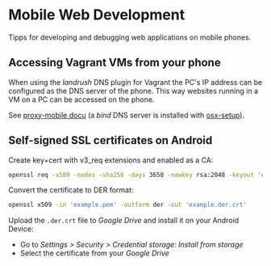 Mobile Web Development
======================
Tipps for developing and debugging web applications on mobile phones.

Accessing Vagrant VMs from your phone
-------------------------------------
When using the *landrush* DNS plugin for Vagrant the PC's IP address can be configured as the DNS server of the phone.
This way websites running in a VM on a PC can be accessed on the phone.

See [proxy-mobile docu](https://github.com/phinze/landrush/tree/master/doc/proxy-mobile) (a *bind* DNS server is installed with [osx-setup](https://github.com/cargomedia/osx-setup/blob/master/deploy/resource/osx/files/_default/usr/local/etc/named.conf)).

Self-signed SSL certificates on Android
---------------------------------------

Create key+cert with v3_req extensions and enabled as a CA:
```sh
openssl req -x509 -nodes -sha256 -days 3650 -newkey rsa:2048 -keyout 'example.key' -out 'example.pem' -subj '/CN=example.com/C=CH' -reqexts v3_req -extensions v3_ca
```

Convert the certificate to DER format:
```sh
openssl x509 -in 'example.pem' -outform der -out 'example.der.crt'
```

Upload the `.der.crt` file to *Google Drive* and install it on your Android Device:
- Go to *Settings > Security > Credential storage: Install from storage*
- Select the certificate from your *Google Drive*
